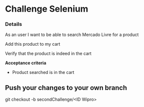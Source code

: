 # Challenge Selenium

### Details

As an user I want to be able to search Mercado Livre for a product

Add this product to my cart

Verify that the product is indeed in the cart

**Acceptance criteria**
* Product searched is in the cart


## Push your changes to your own branch
git checkout -b secondChallenge/\<ID Wipro\>

